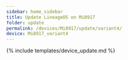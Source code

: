 ```yaml
---
sidebar: home_sidebar
title: Update LineageOS on Mi8917
folder: update
permalink: /devices/Mi8917/update/variant4/
device: Mi8917_variant4
---
```

{% include templates/device_update.md %}
